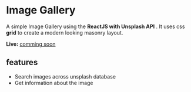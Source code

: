 # Image Gallery

A simple Image Gallery using the **ReactJS with Unsplash API** .
It uses css **grid** to create a modern looking masonry layout.

**Live:** [comming soon]()

## features
  - Search images across unsplash database
  - Get information about the image

